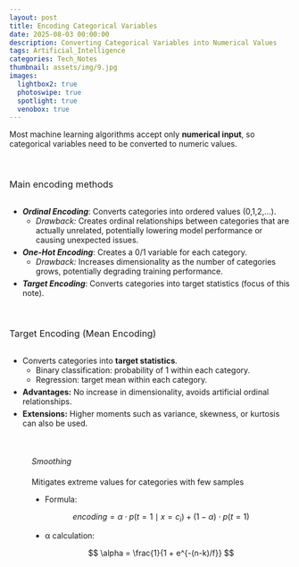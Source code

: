 ```yaml
---
layout: post
title: Encoding Categorical Variables
date: 2025-08-03 00:00:00
description: Converting Categorical Variables into Numerical Values
tags: Artificial_Intelligence
categories: Tech_Notes
thumbnail: assets/img/9.jpg
images:
  lightbox2: true
  photoswipe: true
  spotlight: true
  venobox: true
---
```


Most machine learning algorithms accept only **numerical input**, so categorical variables need to be converted to numeric values.

<br>

<h3 style="font-weight: 400; margin-bottom: 30px;">Main encoding methods</h3>
<ul>
  <li style="margin-bottom: 5px;"><b><i>Ordinal Encoding</i></b>: Converts categories into ordered values (0,1,2,…).
    <ul>
      <li><i>Drawback:</i> Creates ordinal relationships between categories that are actually unrelated, potentially lowering model performance or causing unexpected issues.</li>
    </ul>
  </li>
  <li style="margin-bottom: 5px;"><b><i>One-Hot Encoding</i></b>: Creates a 0/1 variable for each category.
    <ul>
      <li><i>Drawback:</i> Increases dimensionality as the number of categories grows, potentially degrading training performance.</li>
    </ul>
  </li>
  <li style="margin-bottom: 5px;"><b><i>Target Encoding</i></b>: Converts categories into target statistics (focus of this note).</li>
</ul>

<br>

<h3 style="font-weight: 400; margin-bottom: 30px;">Target Encoding (Mean Encoding)</h3>
<ul>
  <li style="margin-bottom: 5px;">Converts categories into <b>target statistics</b>.
    <ul>
      <li>Binary classification: probability of 1 within each category.</li>
      <li>Regression: target mean within each category.</li>
    </ul>
  </li>
  <li style="margin-bottom: 5px;"><b>Advantages:</b> No increase in dimensionality, avoids artificial ordinal relationships.</li>
  <li style="margin-bottom: 5px;"><b>Extensions:</b> Higher moments such as variance, skewness, or kurtosis can also be used.</li>
</ul>

<br>

<div style="margin-left: 40px;">
<h5 style="font-weight: 400; margin-bottom: 20px;">Smoothing</h4>
<p>Mitigates extreme values for categories with few samples</p>

<ul>
<li>Formula:</li>
</ul>

$$
encoding = \alpha \cdot p(t=1 \mid x=c_i) + (1-\alpha) \cdot p(t=1)
$$

<ul>
<li>α calculation:</li>
</ul>

$$
\alpha = \frac{1}{1 + e^{-(n-k)/f}}
$$
</div>
